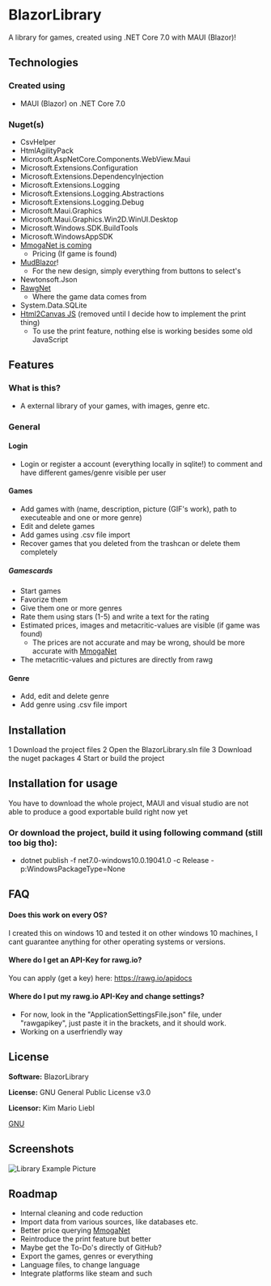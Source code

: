 # BlazorLibrary
A library for games, created using .NET Core 7.0 with MAUI (Blazor)!

## Technologies

### Created using
- MAUI (Blazor) on .NET Core 7.0

### Nuget(s)
- CsvHelper
- HtmlAgilityPack
- Microsoft.AspNetCore.Components.WebView.Maui
- Microsoft.Extensions.Configuration
- Microsoft.Extensions.DependencyInjection
- Microsoft.Extensions.Logging
- Microsoft.Extensions.Logging.Abstractions
- Microsoft.Extensions.Logging.Debug
- Microsoft.Maui.Graphics
- Microsoft.Maui.Graphics.Win2D.WinUI.Desktop
- Microsoft.Windows.SDK.BuildTools
- Microsoft.WindowsAppSDK
- [MmogaNet is coming](https://github.com/liebki/MMOGANet)
    - Pricing (If game is found)
- [MudBlazor](https://github.com/MudBlazor/MudBlazor)!
    - For the new design, simply everything from buttons to select's
- Newtonsoft.Json
- [RawgNet](https://github.com/liebki/RawgNET)
    - Where the game data comes from
- System.Data.SQLite
- [Html2Canvas JS](https://html2canvas.hertzen.com) (removed until I decide how to implement the print thing)
    - To use the print feature, nothing else is working besides some old JavaScript

## Features

### What is this?
- A external library of your games, with images, genre etc.

### General

#### Login
- Login or register a account (everything locally in sqlite!) to comment and have different games/genre visible per user

#### Games
- Add games with (name, description, picture (GIF's work), path to executeable and one or more genre)
- Edit and delete games
- Add games using .csv file import
- Recover games that you deleted from the trashcan or delete them completely

##### Gamescards
- Start games
- Favorize them
- Give them one or more genres
- Rate them using stars (1-5) and write a text for the rating
- Estimated prices, images and metacritic-values are visible (if game was found)
    - The prices are not accurate and may be wrong, should be more accurate with [MmogaNet](https://github.com/liebki/MMOGANet)
- The metacritic-values and pictures are directly from rawg

#### Genre
- Add, edit and delete genre
- Add genre using .csv file import

## Installation

1 Download the project files
2 Open the BlazorLibrary.sln file
3 Download the nuget packages
4 Start or build the project

## Installation for usage

You have to download the whole project, MAUI and visual studio are not able to produce a good exportable build right now yet

### Or download the project, build it using following command (still too big tho):
- dotnet publish -f net7.0-windows10.0.19041.0 -c Release -p:WindowsPackageType=None

## FAQ

#### Does this work on every OS?

I created this on windows 10 and tested it on other windows 10 machines, I cant guarantee anything for other operating systems or versions.

#### Where do I get an API-Key for rawg.io?

You can apply (get a key) here: https://rawg.io/apidocs

#### Where do I put my rawg.io API-Key and change settings?

- For now, look in the "ApplicationSettingsFile.json" file, under "rawgapikey", just paste it in the brackets, and it should work.
- Working on a userfriendly way

## License

**Software:** BlazorLibrary

**License:** GNU General Public License v3.0

**Licensor:** Kim Mario Liebl

[GNU](https://choosealicense.com/licenses/gpl-3.0/)

## Screenshots

![Library Example Picture](https://kmliebl.de/blazorlibraryscreenshots/blazorlibrary-maui.PNG)

## Roadmap

- Internal cleaning and code reduction
- Import data from various sources, like databases etc.
- Better price querying [MmogaNet](https://github.com/liebki/MMOGANet)
- Reintroduce the print feature but better
- Maybe get the To-Do's directly of GitHub?
- Export the games, genres or everything
- Language files, to change language
- Integrate platforms like steam and such